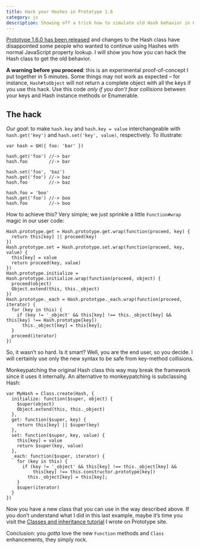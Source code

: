 ```yaml
---
title: Hack your Hashes in Prototype 1.6
category: js
description: Showing off a trick how to simulate old Hash behavior in Prototype 1.6
---
```


[Prototype 1.6.0 has been released][1] and changes to the Hash class have disappointed some people who wanted to continue using Hashes with normal JavaScript property lookup. I will show you how you can hack the Hash class to get the old behavior.

**A warning before you proceed**: this is an experimental proof-of-concept I put together in 5 minutes. Some things may not work as expected – for instance, `Hash#toObject` will not return a complete object with all the keys if you use this hack. Use this code _only if you don’t fear collisions_ between your keys and Hash instance methods or Enumerable.

## The hack

_Our goal_: to make `hash.key` and `hash.key = value` interchangeable with `hash.get('key')` and `hash.set('key', value)`, respectively. To illustrate:

    var hash = $H({ foo: 'bar' })
    
    hash.get('foo') //-> bar
    hash.foo        //-> bar
    
    hash.set('foo', 'baz')
    hash.get('foo') //-> baz
    hash.foo        //-> baz
    
    hash.foo = 'boo'
    hash.get('foo') //-> boo
    hash.foo        //-> boo

How to achieve this? Very simple; we just sprinkle a little `Function#wrap` magic in our user code:

    Hash.prototype.get = Hash.prototype.get.wrap(function(proceed, key) {
      return this[key] || proceed(key)
    })
    Hash.prototype.set = Hash.prototype.set.wrap(function(proceed, key, value) {
      this[key] = value
      return proceed(key, value)
    })
    Hash.prototype.initialize = Hash.prototype.initialize.wrap(function(proceed, object) {
      proceed(object)
      Object.extend(this, this._object)
    })
    Hash.prototype._each = Hash.prototype._each.wrap(function(proceed, iterator) {
      for (key in this) {
        if (key != '_object' && this[key] !== this._object[key] && this[key] !== Hash.prototype[key])
          this._object[key] = this[key];
      }
      proceed(iterator)
    })

So, it wasn’t so hard. Is it smart? Well, you are the end user, so you decide. I will certainly use only the new syntax to be safe from key-method collisions.

Monkeypatching the original Hash class this way may break the framework since it uses it internally. An alternative to monkeypatching is subclassing Hash:

    var MyHash = Class.create(Hash, {
      initialize: function($super, object) {
        $super(object)
        Object.extend(this, this._object)
      },
      get: function($super, key) {
        return this[key] || $super(key)
      },
      set: function($super, key, value) {
        this[key] = value
        return $super(key, value)
      },
      _each: function($super, iterator) {
        for (key in this) {
          if (key != '_object' && this[key] !== this._object[key] &&
              this[key] !== this.constructor.prototype[key])
            this._object[key] = this[key];
        }
        $super(iterator)
      }
    })

Now you have a new class that you can use in the way described above. If you don’t understand what I did in this last example, maybe it’s time you visit the [Classes and inheritance tutorial][2] I wrote on Prototype site.

Conclusion: you _gotta_ love the new `Function` methods and `Class` enhancements, they simply rock.


[1]: http://prototypejs.org/2007/10/16/prototype-1-6-0-rc1-changes-to-the-class-and-event-apis-hash-rewrite-and-bug-fixes
[2]: http://prototypejs.org/learn/class-inheritance